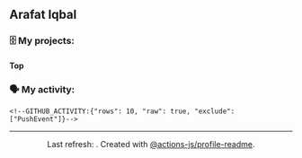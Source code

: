 ## Arafat Iqbal


### 🗄 My projects:

#### Top
<!--GITHUB_REPOS:{"rows": 4, "sort": "stars"}-->

### 🗣 My activity:
```
<!--GITHUB_ACTIVITY:{"rows": 10, "raw": true, "exclude": ["PushEvent"]}-->
```

------------
<p align="center">Last refresh: <b><!--TIMESTAMP:{"format": "dddd, MMMM Do YYYY, h:mm:ss a [UTC]"}--></b>. Created with <a href=https://github.com/marketplace/actions/profile-readme>@actions-js/profile-readme</a>.</p>
